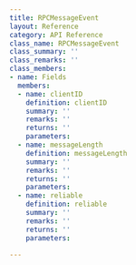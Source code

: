 ```yaml
---
title: RPCMessageEvent
layout: Reference
category: API Reference
class_name: RPCMessageEvent
class_summary: ''
class_remarks: ''
class_members:
- name: Fields
  members:
  - name: clientID
    definition: clientID
    summary: ''
    remarks: ''
    returns: ''
    parameters: 
  - name: messageLength
    definition: messageLength
    summary: ''
    remarks: ''
    returns: ''
    parameters: 
  - name: reliable
    definition: reliable
    summary: ''
    remarks: ''
    returns: ''
    parameters: 

---
```

